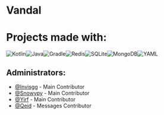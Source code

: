 # Vandal

# Projects made with:
![Kotlin](https://img.shields.io/badge/kotlin-%237F52FF.svg?style=for-the-badge&logo=kotlin&logoColor=white)![Java](https://img.shields.io/badge/java-%23ED8B00.svg?style=for-the-badge&logo=openjdk&logoColor=white)![Gradle](https://img.shields.io/badge/Gradle-02303A.svg?style=for-the-badge&logo=Gradle&logoColor=white)![Redis](https://img.shields.io/badge/redis-%23DD0031.svg?style=for-the-badge&logo=redis&logoColor=white)![SQLite](https://img.shields.io/badge/sqlite-%2307405e.svg?style=for-the-badge&logo=sqlite&logoColor=white)![MongoDB](https://img.shields.io/badge/MongoDB-%234ea94b.svg?style=for-the-badge&logo=mongodb&logoColor=white)![YAML](https://img.shields.io/badge/yaml-%23ffffff.svg?style=for-the-badge&logo=yaml&logoColor=151515)

## Administrators:

- [@Invisgg](https://github.com/invisgg) - Main Contributor
- [@Snowypy](https://github.com/snowypy) - Main Contributor
- [@Yirf](https://github.com/Yirf) - Main Contributor
- [@Qeid](https://github.com/Qeid) - Messages Contributor


